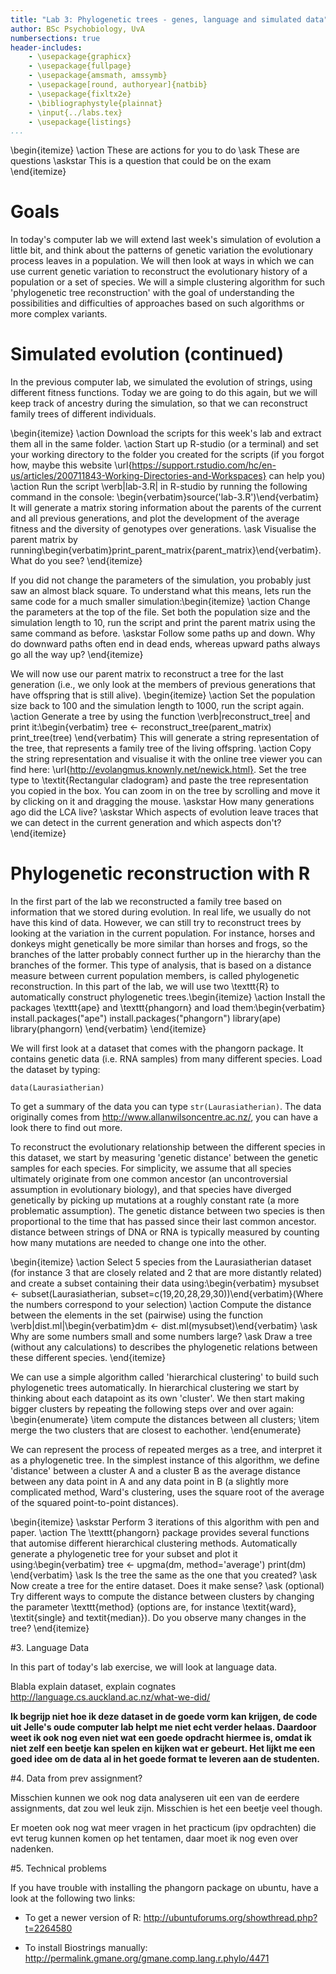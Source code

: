 ```yaml
---
title: "Lab 3: Phylogenetic trees - genes, language and simulated data"
author: BSc Psychobiology, UvA
numbersections: true
header-includes:
    - \usepackage{graphicx}
    - \usepackage{fullpage}
    - \usepackage{amsmath, amssymb}
    - \usepackage[round, authoryear]{natbib}
    - \usepackage{fixltx2e}
    - \bibliographystyle{plainnat}
    - \input{../labs.tex}
    - \usepackage{listings}
...
```


\begin{itemize}
\action These are actions for you to do
\ask These are questions
\askstar This is a question that could be on the exam
\end{itemize}

# Goals

In today's computer lab we will extend last week's simulation of evolution a little bit, and think about the patterns of genetic variation the evolutionary process leaves in a population. We will then look at ways in which we can use current genetic variation to reconstruct the evolutionary history of a population or a set of species. We will a simple clustering algorithm for such 'phylogenetic tree reconstruction' with the goal of understanding the possibilities and difficulties of approaches based on such algorithms or more complex variants.

# Simulated evolution (continued)

In the previous computer lab, we simulated the evolution of strings, using different fitness functions. Today we are going to do this again, but we will keep track of ancestry during the simulation, so that we can reconstruct family trees of different individuals.

\begin{itemize}
\action Download the scripts for this week's lab and extract them all in the same folder.
\action Start up R-studio (or a terminal) and set your working directory to the folder you created for the scripts (if you forgot how, maybe this website \url{https://support.rstudio.com/hc/en-us/articles/200711843-Working-Directories-and-Workspaces} can help you)
\action Run the script \verb|lab-3.R| in R-studio by running the following command in the console: \begin{verbatim}source('lab-3.R')\end{verbatim}
It will generate a matrix storing information about the parents of the current and all previous generations, and plot the development of the average fitness and the diversity of genotypes over generations.
\ask Visualise the parent matrix by running\begin{verbatim}print_parent_matrix{parent_matrix}\end{verbatim}. What do you see?
\end{itemize}

If you did not change the parameters of the simulation, you probably just saw an almost black square. To understand what this means, lets run the same code for a much smaller simulation:\begin{itemize}
\action Change the parameters at the top of the file. Set both the population size and the simulation length to 10, run the script and print the parent matrix using the same command as before.
\askstar Follow some paths up and down. Why do downward paths often end in dead ends, whereas upward paths always go all the way up?
\end{itemize}

We will now use our parent matrix to reconstruct a tree for the last generation (i.e., we only look at the members of previous generations that have offspring that is still alive).
\begin{itemize}
\action Set the population size back to 100 and the simulation length to 1000, run the script again.
\action Generate a tree by using the function \verb|reconstruct_tree| and print it:\begin{verbatim}
        tree <- reconstruct_tree(parent_matrix)
        print_tree(tree)
        \end{verbatim} This will generate a string representation of the tree, that represents a family tree of the living offspring.
\action Copy the string representation and visualise it with the online tree viewer you can find here: \url{http://evolangmus.knownly.net/newick.html}. Set the tree type to \textit{Rectangular cladogram} and paste the tree representation you copied in the box. You can zoom in on the tree by scrolling and move it by clicking on it and dragging the mouse.
\askstar How many generations ago did the LCA live?
\askstar Which aspects of evolution leave traces that we can detect in the current generation and which aspects don't?
\end{itemize}

# Phylogenetic reconstruction with R

In the first part of the lab we reconstructed a family tree based on information that we stored during evolution. In real life, we usually do not have this kind of data. However, we can still try to reconstruct trees by looking at the variation in the current population. For instance, horses and donkeys might genetically be more similar than horses and frogs, so the branches of the latter probably connect further up in the hierarchy than the branches of the former. This type of analysis, that is based on a distance measure between current population members, is called phylogenetic reconstruction. In this part of the lab, we will use two \texttt{R} to automatically construct phylogenetic trees.\begin{itemize}
    \action Install the packages \texttt{ape} and \texttt{phangorn} and load them:\begin{verbatim}
            install.packages("ape")
            install.packages("phangorn")
            library(ape)
            library(phangorn)
    \end{verbatim}
\end{itemize}

We will first look at a dataset that comes with the phangorn package. It contains genetic data (i.e. RNA samples) from many different species. Load the dataset by typing:

`data(Laurasiatherian)`

To get a summary of the data you can type `str(Laurasiatherian)`. The data originally comes from  <http://www.allanwilsoncentre.ac.nz/>, you can have a look there to find out more.

To reconstruct the evolutionary relationship between the different species in this dataset, we start by measuring 'genetic distance' between the genetic samples for each species. For simplicity, we assume that all species ultimately originate from one common ancestor (an uncontroversial assumption in evolutionary biology), and that species have diverged genetically by picking up mutations at a roughly constant rate (a more problematic assumption). The genetic distance between two species is then proportional to the time that has passed since their last common ancestor. distance between strings of DNA or RNA is typically measured by counting how many mutations are needed to change one into the other.

\begin{itemize}
    \action Select 5 species from the Laurasiatherian dataset  (for instance 3 that are closely related and 2 that are more distantly related) and create a subset containing their data using:\begin{verbatim} mysubset <- subset(Laurasiatherian, subset=c(19,20,28,29,30))\end{verbatim}(Where the numbers correspond to your selection)
    \action Compute the distance between the elements in the set (pairwise) using the function \verb|dist.ml|\begin{verbatim}dm <- dist.ml(mysubset)\end{verbatim}
    \ask Why are some numbers small and some numbers large?
    \ask Draw a tree (without any calculations) to describes the phylogenetic relations between these different species.
\end{itemize}

We can use a simple algorithm called 'hierarchical clustering' to build such phylogenetic trees automatically. In hierarchical clustering we start by thinking about each datapoint as its own 'cluster'. We then start making bigger clusters by repeating the following steps over and over again:
\begin{enumerate}
\item compute the distances between all clusters;
\item merge the two clusters that are closest to eachother.
\end{enumerate}

We can represent the process of repeated merges as a tree, and interpret it as a phylogenetic tree. In the simplest instance of this algorithm, we define 'distance' between a cluster A and a cluster B as the average distance between any data point in A and any data point in B (a slightly more complicated method, Ward's clustering, uses the square root of the average of the squared point-to-point distances).

\begin{itemize}
	\askstar Perform 3 iterations of this algorithm with pen and paper.
    \action The \texttt{phangorn} package provides several functions that automise different hierarchical clustering methods. Automatically generate a phylogenetic tree for your subset and plot it using:\begin{verbatim}
        tree <- upgma(dm, method='average')
        print(dm)
    \end{verbatim}
\ask Is the tree the same as the one that you created?
\ask Now create a tree for the entire dataset. Does it make sense?
\ask (optional) Try different ways to compute the distance between clusters by changing the parameter \texttt{method} (options are, for instance \textit{ward}, \textit{single} and textit{median}). Do you observe many changes in the tree?
\end{itemize}

#3. Language Data

In this part of today's lab exercise, we will look at language data.

Blabla explain dataset, explain cognates
<http://language.cs.auckland.ac.nz/what-we-did/>

**Ik begrijp niet hoe ik deze dataset in de goede vorm kan krijgen, de code uit Jelle's oude computer lab helpt me niet echt verder helaas. Daardoor weet ik ook nog even niet wat een goede opdracht hiermee is, omdat ik niet zelf een beetje kan spelen en kijken wat er gebeurt. Het lijkt me een goed idee om de data al in het goede format te leveren aan de studenten.**


#4. Data from prev assignment?

Misschien kunnen we ook nog data analyseren uit een van de eerdere assignments, dat zou wel leuk zijn. Misschien is het een beetje veel though.

Er moeten ook nog wat meer vragen in het practicum (ipv opdrachten) die evt terug kunnen komen op het tentamen, daar moet ik nog even over nadenken.

#5. Technical problems

If you have trouble with installing the phangorn package on ubuntu, have a look at the following two links:

 - To get a newer version of R: <http://ubuntuforums.org/showthread.php?t=2264580>
 
 - To install Biostrings manually: <http://permalink.gmane.org/gmane.comp.lang.r.phylo/4471>
